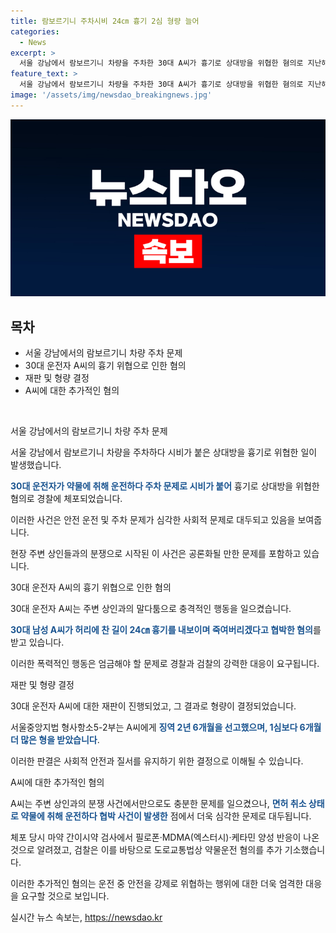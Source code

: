 ```yaml
---
title: 람보르기니 주차시비 24㎝ 흉기 2심 형량 늘어
categories:
  - News
excerpt: >
  서울 강남에서 람보르기니 차량을 주차한 30대 A씨가 흉기로 상대방을 위협한 혐의로 지난해 9월 서울중앙지법에서 징역 2년 6개월을 선고 받았다. 재판부는 원심의 형은 가벼워 부당하다며 A씨의 폭력 범죄 전력과 약물운전을 고려한 형량 결정을 밝혔다. A씨는 주차 문제로 시비가 붙자 흉기를 들고 상대방을 위협했으며, 검찰은 약물운전 혐의로 추가 기소했다. A씨는 체포 당시 마약 양성 반응이 나오는 등 도로교통법상 무혐의운전과 약물운전으로 문제가 됐다.
feature_text: >
  서울 강남에서 람보르기니 차량을 주차한 30대 A씨가 흉기로 상대방을 위협한 혐의로 지난해 9월 서울중앙지법에서 징역 2년 6개월을 선고 받았다. 재판부는 원심의 형은 가벼워 부당하다며 A씨의 폭력 범죄 전력과 약물운전을 고려한 형량 결정을 밝혔다. A씨는 주차 문제로 시비가 붙자 흉기를 들고 상대방을 위협했으며, 검찰은 약물운전 혐의로 추가 기소했다. A씨는 체포 당시 마약 양성 반응이 나오는 등 도로교통법상 무혐의운전과 약물운전으로 문제가 됐다.
image: '/assets/img/newsdao_breakingnews.jpg'
---
```


<p><img src="/assets/img/newsdao_breakingnews.jpg" alt="firstkoreanews 속보" /></p>

<h2 data-ke-size="size26">목차</h2>

<ul>
    <li>서울 강남에서의 람보르기니 차량 주차 문제</li>
    <li>30대 운전자 A씨의 흉기 위협으로 인한 혐의</li>
    <li>재판 및 형량 결정</li>
    <li>A씨에 대한 추가적인 혐의</li>
</ul>

<p data-ke-size="size16">&nbsp;</p>

<p>서울 강남에서의 람보르기니 차량 주차 문제</p>

<p>서울 강남에서 람보르기니 차량을 주차하다 시비가 붙은 상대방을 흉기로 위협한 일이 발생했습니다.</p>

<p><b><span style="color: #1a5490;">30대 운전자가 약물에 취해 운전하다 주차 문제로 시비가 붙어</span></b> 흉기로 상대방을 위협한 혐의로 경찰에 체포되었습니다.</p>

<p>이러한 사건은 안전 운전 및 주차 문제가 심각한 사회적 문제로 대두되고 있음을 보여줍니다.</p>

<p>현장 주변 상인들과의 분쟁으로 시작된 이 사건은 공론화될 만한 문제를 포함하고 있습니다.</p>

<p>30대 운전자 A씨의 흉기 위협으로 인한 혐의</p>

<p>30대 운전자 A씨는 주변 상인과의 말다툼으로 충격적인 행동을 일으켰습니다.</p>

<p><b><span style="color: #1a5490;">30대 남성 A씨가 허리에 찬 길이 24㎝ 흉기를 내보이며 죽여버리겠다고 협박한 혐의</span></b>를 받고 있습니다.</p>

<p>이러한 폭력적인 행동은 엄금해야 할 문제로 경찰과 검찰의 강력한 대응이 요구됩니다.</p>

<p>재판 및 형량 결정</p>

<p>30대 운전자 A씨에 대한 재판이 진행되었고, 그 결과로 형량이 결정되었습니다.</p>

<p>서울중앙지법 형사항소5-2부는 A씨에게 <b><span style="color: #1a5490;">징역 2년 6개월을 선고했으며, 1심보다 6개월 더 많은 형을 받았습니다</span></b>.</p>

<p>이러한 판결은 사회적 안전과 질서를 유지하기 위한 결정으로 이해될 수 있습니다.</p>

<p>A씨에 대한 추가적인 혐의</p>

<p>A씨는 주변 상인과의 분쟁 사건에서만으로도 충분한 문제를 일으켰으나, <b><span style="color: #1a5490;">면허 취소 상태로 약물에 취해 운전하다 협박 사건이 발생한</span></b> 점에서 더욱 심각한 문제로 대두됩니다.</p>

<p>체포 당시 마약 간이시약 검사에서 필로폰·MDMA(엑스터시)·케타민 양성 반응이 나온 것으로 알려졌고, 검찰은 이를 바탕으로 도로교통법상 약물운전 혐의를 추가 기소했습니다.</p>

<p>이러한 추가적인 혐의는 운전 중 안전을 강제로 위협하는 행위에 대한 더욱 엄격한 대응을 요구할 것으로 보입니다.</p>
실시간 뉴스 속보는, <a href="https://newsdao.kr" rel="dofollow">https://newsdao.kr</a>


